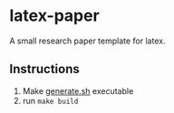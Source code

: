# latex-paper

A small research paper template for latex.

## Instructions

1. Make [generate.sh](tex/generate.sh) executable
2. run ```make build```